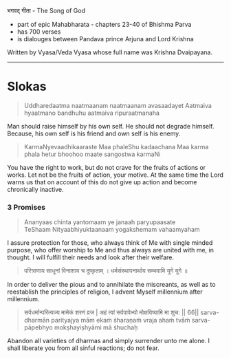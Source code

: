भगवद् गीता  - The Song of God  
- part of epic Mahabharata - chapters 23-40 of Bhishma Parva
- has 700 verses
- is dialouges between Pandava prince Arjuna and Lord Krishna

Written by Vyasa/Veda Vyasa whose full name was Krishna Dvaipayana.  

---
# Slokas

> Uddharedaatma naatmaanam naatmaanam avasaadayet
      Aatmaiva hyaatmano bandhuhu aatmaiva ripuraatmanaha

Man should raise himself by his own self. He should not degrade himself. Because, his own self is his friend and own self is his enemy.

>KarmaNyevaadhikaaraste Maa phaleShu kadaachana
     Maa karma phala hetur bhoohoo maate sangostwa karmaNi

You have the right to work, but do not crave for the fruits of actions or works.
Let not be the fruits of action, your motive. At the same time the Lord warns us that on account of this do not give up action and become chronically inactive.

### 3 Promises

>Ananyaas chinta yantomaam ye janaah paryupaasate  
    TeShaam Nityaabhiyuktaanaam yogakshemam vahaamyaham

I assure protection for those,   who always think of Me with single minded purpose,   who offer worship to Me and thus always are united with me, in thought.  I will fulfill their needs and look after their welfare.


> परित्राणाय साधूनां विनाशाय च दुष्कृताम्‌ । धर्मसंस्थापनार्थाय सम्भवामि युगे युगे ॥

In order to deliver the pious and to annihilate the miscreants, as well as to reestablish the principles of religion, I advent Myself millennium after millennium.


> सर्वधर्मान्परित्यज्य मामेकं शरणं व्रज |
    अहं त्वां सर्वपापेभ्यो मोक्षयिष्यामि मा शुच: || 66||
  sarva-dharmān parityajya mām ekaṁ śharaṇaṁ vraja
    ahaṁ tvāṁ sarva-pāpebhyo mokṣhayiṣhyāmi mā śhuchaḥ

Abandon all varieties of dharmas and simply surrender unto me alone. I shall liberate you from all sinful reactions; do not fear.  

